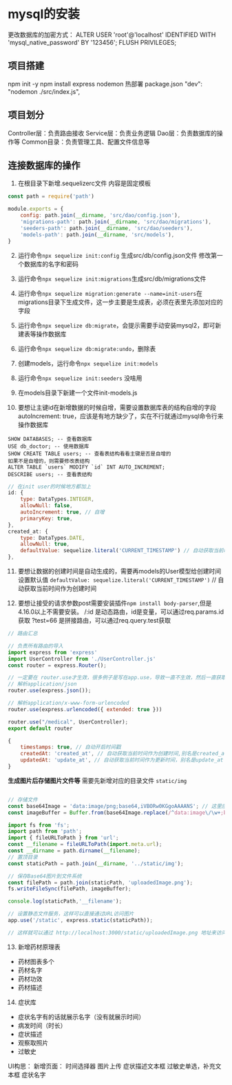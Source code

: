 # mysql的安装
更改数据库的加密方式：
ALTER USER 'root'@'localhost' IDENTIFIED WITH 'mysql_native_password' BY '123456';
FLUSH PRIVILEGES;

## 项目搭建
npm init -y
npm install express
nodemon 热部署
package.json
"dev": "nodemon ./src/index.js",

## 项目划分

Controller层：负责路由接收
Service层：负责业务逻辑
Dao层：负责数据库的操作等
Common目录：负责管理工具、配置文件信息等


## 连接数据库的操作

1. 在根目录下新增.sequelizerc文件
内容是固定模板
```js
const path = require('path')

module.exports = {
    config: path.join(__dirname, 'src/dao/config.json'),
    'migrations-path': path.join(__dirname, 'src/dao/migrations'),
    'seeders-path': path.join(__dirname, 'src/dao/seeders'),
    'models-path': path.join(__dirname, 'src/models'),
}
```

2. 运行命令`npx sequelize init:config` 生成src/db/config.json文件
修改第一个数据库的名字和密码

3. 运行命令`npx sequelize init:migrations`生成src/db/migrations文件

4. 运行命令`npx sequelize migration:generate --name=init-users`在migrations目录下生成文件，这一步主要是生成表，必须在表里先添加对应的字段

5. 运行命令`npx sequelize db:migrate`，会提示需要手动安装mysql2，即可新建表等操作数据库

6. 运行命令`npx sequelize db:migrate:undo`，删除表

7. 创建models，运行命令`npx sequelize init:models`

8. 运行命令`npx sequelize init:seeders` 没啥用

9. 在models目录下新建一个文件init-models.js

10. 要想让主键id在新增数据的时候自增，需要设置数据库表的结构自增的字段autoIncrement: true，应该是有地方缺少了，实在不行就通过mysql命令行来操作数据库

```mysql
SHOW DATABASES; -- 查看数据库
USE db_doctor; -- 使用数据库
SHOW CREATE TABLE users; -- 查看表结构看看主键是否是自增的
如果不是自增的，则需要修改表结构
ALTER TABLE `users` MODIFY `id` INT AUTO_INCREMENT;
DESCRIBE users; -- 查看表结构
```
```js
// 在init user的时候地方都加上
id: {
    type: DataTypes.INTEGER,
    allowNull: false,
    autoIncrement: true, // 自增
    primaryKey: true,
},
created_at: {
    type: DataTypes.DATE,
    allowNull: true,
    defaultValue: sequelize.literal('CURRENT_TIMESTAMP') // 自动获取当前时间作为创建时间
},
```

11. 要想让数据的创建时间是自动生成的，需要再models的User模型给创建时间设置默认值
`defaultValue: sequelize.literal('CURRENT_TIMESTAMP')` // 自动获取当前时间作为创建时间

12. 要想让接受的请求参数post需要安装插件`npm install body-parser`,但是4.16.0以上不需要安装。
/:id 是动态路由，id是变量，可以通过req.params.id获取
?test=66 是拼接路由，可以通过req.query.test获取
```js
// 路由汇总

// 负责所有路由的导入
import express from 'express'
import UserController from './UserController.js'
const router = express.Router();

// 一定要在 router.use才生效，很多例子是写在app.use，导致一直不生效，然后一直获取不到req.body
// 解析application/json
router.use(express.json());

// 解析application/x-www-form-urlencoded
router.use(express.urlencoded({ extended: true }))

router.use("/medical", UserController);
export default router

```
<!-- 在模型开启时间戳，自动更新创建时间和更新时间 -->
```js
{
    timestamps: true, // 自动开启时间戳
    createdAt: 'created_at', // 自动获取当前时间作为创建时间,别名是created_at
    updatedAt: 'update_at', // 自动获取当前时间作为更新时间，别名是update_at
}
```

**生成图片后存储图片文件等**
需要先新增对应的目录文件 `static/img`
```js

// 存储文件
const base64Image = 'data:image/png;base64,iVBORw0KGgoAAAANS'; // 这里应该是你的Base64字符串
const imageBuffer = Buffer.from(base64Image.replace(/^data:image\/\w+;base64,/, ""), 'base64');

import fs from 'fs';
import path from 'path';
import { fileURLToPath } from 'url';
const __filename = fileURLToPath(import.meta.url);
const __dirname = path.dirname(__filename);
// 置顶目录
const staticPath = path.join(__dirname, '../static/img');

// 保存Base64图片到文件系统
const filePath = path.join(staticPath, 'uploadedImage.png');
fs.writeFileSync(filePath, imageBuffer);

console.log(staticPath,'__filename');

// 设置静态文件服务，这样可以直接通过URL访问图片
app.use('/static', express.static(staticPath));

// 这样就可以通过 http://localhost:3000/static/uploadedImage.png 地址来访问图片了
```


13. 新增药材原理表
+ 药材图表多个
+ 药材名字
+ 药材功效
+ 药材描述

14. 症状库
+ 症状名字有的话就展示名字（没有就展示时间）
+ 病发时间（时长）
+ 症状描述
+ 观察取照片
+ 过敏史

UI构思：
新增页面：
时间选择器
图片上传
症状描述文本框
过敏史单选，补充文本框
症状名字

